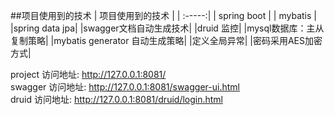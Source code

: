 ##项目使用到的技术
| 项目使用到的技术 | 
| :-----:| 
| spring boot | 
| mybatis | 
|spring data jpa|
|swagger文档自动生成技术|
|druid 监控|
|mysql数据库：主从复制策略|
|mybatis generator 自动生成策略|
|定义全局异常|
|密码采用AES加密方式|

project 访问地址: http://127.0.0.1:8081/ <br/>
swagger 访问地址: http://127.0.0.1:8081/swagger-ui.html <br/>
druid   访问地址: http://127.0.0.1:8081/druid/login.html <br/>



